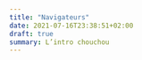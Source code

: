 ```yaml
---
title: "Navigateurs"
date: 2021-07-16T23:38:51+02:00
draft: true
summary: L’intro chouchou
---
```


